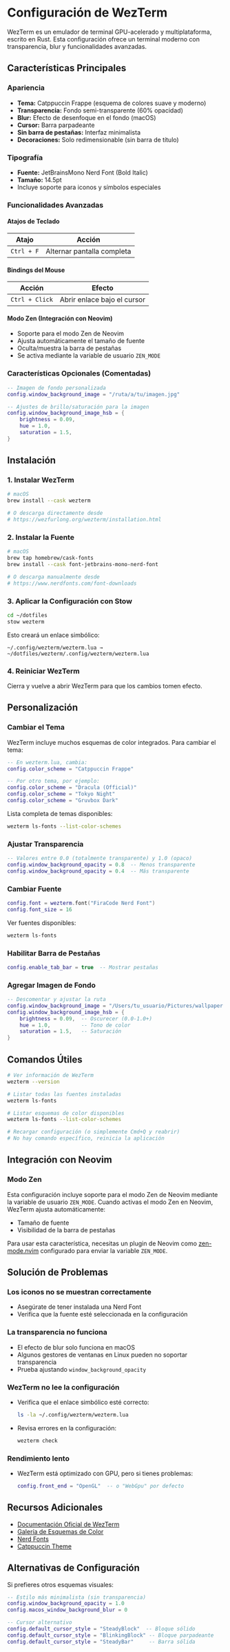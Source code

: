 # Configuración de WezTerm

WezTerm es un emulador de terminal GPU-acelerado y multiplataforma, escrito en Rust. Esta configuración ofrece un terminal moderno con transparencia, blur y funcionalidades avanzadas.

## Características Principales

### Apariencia
- **Tema:** Catppuccin Frappe (esquema de colores suave y moderno)
- **Transparencia:** Fondo semi-transparente (60% opacidad)
- **Blur:** Efecto de desenfoque en el fondo (macOS)
- **Cursor:** Barra parpadeante
- **Sin barra de pestañas:** Interfaz minimalista
- **Decoraciones:** Solo redimensionable (sin barra de título)

### Tipografía
- **Fuente:** JetBrainsMono Nerd Font (Bold Italic)
- **Tamaño:** 14.5pt
- Incluye soporte para iconos y símbolos especiales

### Funcionalidades Avanzadas

#### Atajos de Teclado
| Atajo | Acción |
|-------|--------|
| `Ctrl + F` | Alternar pantalla completa |

#### Bindings del Mouse
| Acción | Efecto |
|--------|--------|
| `Ctrl + Click` | Abrir enlace bajo el cursor |

#### Modo Zen (Integración con Neovim)
- Soporte para el modo Zen de Neovim
- Ajusta automáticamente el tamaño de fuente
- Oculta/muestra la barra de pestañas
- Se activa mediante la variable de usuario `ZEN_MODE`

### Características Opcionales (Comentadas)

```lua
-- Imagen de fondo personalizada
config.window_background_image = "/ruta/a/tu/imagen.jpg"

-- Ajustes de brillo/saturación para la imagen
config.window_background_image_hsb = {
    brightness = 0.09,
    hue = 1.0,
    saturation = 1.5,
}
```

## Instalación

### 1. Instalar WezTerm

```bash
# macOS
brew install --cask wezterm

# O descarga directamente desde
# https://wezfurlong.org/wezterm/installation.html
```

### 2. Instalar la Fuente

```bash
# macOS
brew tap homebrew/cask-fonts
brew install --cask font-jetbrains-mono-nerd-font

# O descarga manualmente desde
# https://www.nerdfonts.com/font-downloads
```

### 3. Aplicar la Configuración con Stow

```bash
cd ~/dotfiles
stow wezterm
```

Esto creará un enlace simbólico:
```
~/.config/wezterm/wezterm.lua → ~/dotfiles/wezterm/.config/wezterm/wezterm.lua
```

### 4. Reiniciar WezTerm

Cierra y vuelve a abrir WezTerm para que los cambios tomen efecto.

## Personalización

### Cambiar el Tema

WezTerm incluye muchos esquemas de color integrados. Para cambiar el tema:

```lua
-- En wezterm.lua, cambia:
config.color_scheme = "Catppuccin Frappe"

-- Por otro tema, por ejemplo:
config.color_scheme = "Dracula (Official)"
config.color_scheme = "Tokyo Night"
config.color_scheme = "Gruvbox Dark"
```

Lista completa de temas disponibles:
```bash
wezterm ls-fonts --list-color-schemes
```

### Ajustar Transparencia

```lua
-- Valores entre 0.0 (totalmente transparente) y 1.0 (opaco)
config.window_background_opacity = 0.8  -- Menos transparente
config.window_background_opacity = 0.4  -- Más transparente
```

### Cambiar Fuente

```lua
config.font = wezterm.font("FiraCode Nerd Font")
config.font_size = 16
```

Ver fuentes disponibles:
```bash
wezterm ls-fonts
```

### Habilitar Barra de Pestañas

```lua
config.enable_tab_bar = true  -- Mostrar pestañas
```

### Agregar Imagen de Fondo

```lua
-- Descomentar y ajustar la ruta
config.window_background_image = "/Users/tu_usuario/Pictures/wallpaper.jpg"
config.window_background_image_hsb = {
    brightness = 0.09,  -- Oscurecer (0.0-1.0+)
    hue = 1.0,          -- Tono de color
    saturation = 1.5,   -- Saturación
}
```

## Comandos Útiles

```bash
# Ver información de WezTerm
wezterm --version

# Listar todas las fuentes instaladas
wezterm ls-fonts

# Listar esquemas de color disponibles
wezterm ls-fonts --list-color-schemes

# Recargar configuración (o simplemente Cmd+Q y reabrir)
# No hay comando específico, reinicia la aplicación
```

## Integración con Neovim

### Modo Zen
Esta configuración incluye soporte para el modo Zen de Neovim mediante la variable de usuario `ZEN_MODE`. Cuando activas el modo Zen en Neovim, WezTerm ajusta automáticamente:

- Tamaño de fuente
- Visibilidad de la barra de pestañas

Para usar esta característica, necesitas un plugin de Neovim como [zen-mode.nvim](https://github.com/folke/zen-mode.nvim) configurado para enviar la variable `ZEN_MODE`.

## Solución de Problemas

### Los iconos no se muestran correctamente
- Asegúrate de tener instalada una Nerd Font
- Verifica que la fuente esté seleccionada en la configuración

### La transparencia no funciona
- El efecto de blur solo funciona en macOS
- Algunos gestores de ventanas en Linux pueden no soportar transparencia
- Prueba ajustando `window_background_opacity`

### WezTerm no lee la configuración
- Verifica que el enlace simbólico esté correcto:
  ```bash
  ls -la ~/.config/wezterm/wezterm.lua
  ```
- Revisa errores en la configuración:
  ```bash
  wezterm check
  ```

### Rendimiento lento
- WezTerm está optimizado con GPU, pero si tienes problemas:
  ```lua
  config.front_end = "OpenGL"  -- o "WebGpu" por defecto
  ```

## Recursos Adicionales

- [Documentación Oficial de WezTerm](https://wezfurlong.org/wezterm/)
- [Galería de Esquemas de Color](https://wezfurlong.org/wezterm/colorschemes/index.html)
- [Nerd Fonts](https://www.nerdfonts.com/)
- [Catppuccin Theme](https://github.com/catppuccin/catppuccin)

## Alternativas de Configuración

Si prefieres otros esquemas visuales:

```lua
-- Estilo más minimalista (sin transparencia)
config.window_background_opacity = 1.0
config.macos_window_background_blur = 0

-- Cursor alternativo
config.default_cursor_style = "SteadyBlock"  -- Bloque sólido
config.default_cursor_style = "BlinkingBlock" -- Bloque parpadeante
config.default_cursor_style = "SteadyBar"     -- Barra sólida
```
